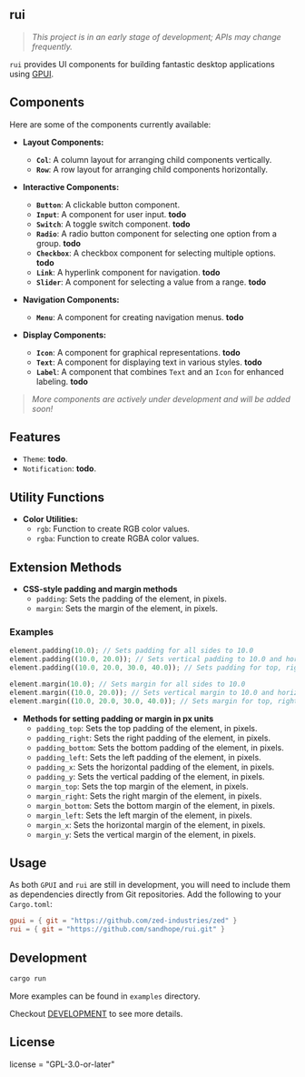 ## rui

> _This project is in an early stage of development; APIs may change frequently._

`rui` provides UI components for building fantastic desktop applications using [GPUI](https://gpui.rs).

## Components

Here are some of the components currently available:

- **Layout Components:**
  - **`Col`**: A column layout for arranging child components vertically.
  - **`Row`**: A row layout for arranging child components horizontally.

- **Interactive Components:**
  - **`Button`**: A clickable button component.
  - **`Input`**: A component for user input. __todo__
  - **`Switch`**: A toggle switch component. __todo__
  - **`Radio`**: A radio button component for selecting one option from a group. __todo__
  - **`Checkbox`**: A checkbox component for selecting multiple options. __todo__
  - **`Link`**: A hyperlink component for navigation. __todo__
  - **`Slider`**: A component for selecting a value from a range. __todo__

- **Navigation Components:**
  - **`Menu`**: A component for creating navigation menus. __todo__

- **Display Components:**
  - **`Icon`**: A component for graphical representations.  __todo__
  - **`Text`**: A component for displaying text in various styles.  __todo__
  - **`Label`**: A component that combines `Text` and an `Icon` for enhanced labeling.  __todo__

> _More components are actively under development and will be added soon!_

## Features

- `Theme`: __todo__.
- `Notification`: __todo__.

## Utility Functions

- **Color Utilities:**
  - `rgb`: Function to create RGB color values.
  - `rgba`: Function to create RGBA color values.

## Extension Methods

- **CSS-style padding and margin methods**
  - `padding`: Sets the padding of the element, in pixels.
  - `margin`: Sets the margin of the element, in pixels.

### Examples

```rust
element.padding(10.0); // Sets padding for all sides to 10.0
element.padding((10.0, 20.0)); // Sets vertical padding to 10.0 and horizontal padding to 20.0
element.padding((10.0, 20.0, 30.0, 40.0)); // Sets padding for top, right, bottom, and left respectively

element.margin(10.0); // Sets margin for all sides to 10.0
element.margin((10.0, 20.0)); // Sets vertical margin to 10.0 and horizontal margin to 20.0
element.margin((10.0, 20.0, 30.0, 40.0)); // Sets margin for top, right, bottom, and left respectively
```

- **Methods for setting padding or margin in px units**
  - `padding_top`: Sets the top padding of the element, in pixels.
  - `padding_right`: Sets the right padding of the element, in pixels.
  - `padding_bottom`: Sets the bottom padding of the element, in pixels.
  - `padding_left`: Sets the left padding of the element, in pixels.
  - `padding_x`: Sets the horizontal padding of the element, in pixels.
  - `padding_y`: Sets the vertical padding of the element, in pixels.
  - `margin_top`: Sets the top margin of the element, in pixels.
  - `margin_right`: Sets the right margin of the element, in pixels.
  - `margin_bottom`: Sets the bottom margin of the element, in pixels.
  - `margin_left`: Sets the left margin of the element, in pixels.
  - `margin_x`: Sets the horizontal margin of the element, in pixels.
  - `margin_y`: Sets the vertical margin of the element, in pixels.

## Usage

As both `GPUI` and `rui` are still in development, you will need to include them as dependencies directly from Git repositories. Add the following to your `Cargo.toml`:

```toml
gpui = { git = "https://github.com/zed-industries/zed" }
rui = { git = "https://github.com/sandhope/rui.git" }
```

## Development

```bash
cargo run
```

More examples can be found in `examples` directory.

Checkout [DEVELOPMENT](DEVELOPMENT) to see more details.

## License

license = "GPL-3.0-or-later"
